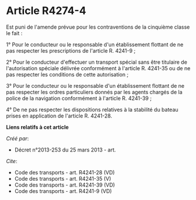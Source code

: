 # Article R4274-4

Est puni de l'amende prévue pour les contraventions de la cinquième classe le fait : 

1° Pour le conducteur ou le responsable d'un établissement flottant de ne pas respecter les prescriptions de l'article R.
4241-9 ; 

2° Pour le conducteur d'effectuer un transport spécial sans être titulaire de l'autorisation spéciale délivrée conformément à
l'article R. 4241-35 ou de ne pas respecter les conditions de cette autorisation ; 

3° Pour le conducteur ou le responsable d'un établissement flottant de ne pas respecter les ordres particuliers donnés par
les agents chargés de la police de la navigation conformément à l'article R. 4241-39 ; 

4° De ne pas respecter les dispositions relatives à la stabilité du bateau prises en application de l'article R. 4241-28.

**Liens relatifs à cet article**

_Créé par_:

  - Décret n°2013-253 du 25 mars 2013 - art.

_Cite_:

  - Code des transports - art. R4241-28 (VD)
  - Code des transports - art. R4241-35 (V)
  - Code des transports - art. R4241-39 (VD)
  - Code des transports - art. R4241-9 (VD)

